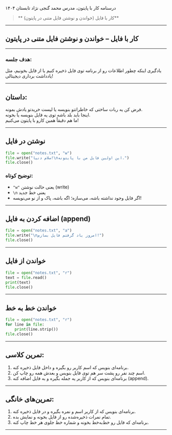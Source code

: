 درسنامه کار با پایتون، مدرس محمد گنجی نژاد
تابستان ۱۴۰۴

> ** کار با فایل (خواندن و نوشتن فایل متنی در پایتون)**  
----------

##   کار با فایل – خواندن و نوشتن فایل متنی در پایتون

----------

### هدف جلسه:

یادگیری اینکه چطور اطلاعات رو از برنامه توی فایل ذخیره کنیم یا از فایل بخونیم، مثل یادداشت‌ برداری دیجیتالی!

----------

## داستان:

فرض کن یه ربات ساختی که خاطراتتو بنویسه یا لیست خریدتو یادش بمونه.  
اینجا باید بلد باشه توی یه فایل بنویسه یا بخونه.  
ما هم دقیقاً همین کارو با پایتون می‌کنیم!

----------

##  نوشتن در فایل

```python
file = open("notes.txt", "w")
file.write("سلام دنیا!\nاین اولین فایل من با پایتونه.")
file.close()

```

###  توضیح کوتاه:

-   `"w"` یعنی حالت نوشتن (write)
-   `\n` یعنی خط جدید
-   اگر فایل وجود نداشته باشه، می‌سازه؛ اگه باشه، پاک و از نو می‌نویسه!

----------

##  اضافه کردن به فایل (append)

```python
file = open("notes.txt", "a")
file.write("\nامروز یاد گرفتم فایل بسازم!")
file.close()

```

----------

##  خواندن از فایل

```python
file = open("notes.txt", "r")
text = file.read()
print(text)
file.close()

```

----------

##  خواندن خط به خط

```python
file = open("notes.txt", "r")
for line in file:
    print(line.strip())
file.close()

```

----------

##  تمرین کلاسی:

1.  برنامه‌ای بنویس که اسم کاربر رو بگیره و داخل فایل ذخیره کنه.
2.  اسم چند نفر رو پشت سر هم توی فایل بنویس و بعدش همه رو چاپ کن.
3.  برنامه‌ای بنویس که از کاربر یه جمله بگیره و به فایل اضافه کنه (append).

----------

## تمرین‌های خانگی:

1.  برنامه‌ای بنویس که از کاربر اسم و نمره بگیره و در فایل ذخیره کنه.
2.  تمام نمرات ذخیره‌شده رو از فایل بخونه و نمایش بده.
3.  برنامه‌ای که فایل رو خط‌به‌خط بخونه و شماره خط جلوی هر خط چاپ کنه.

----------

